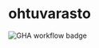 # ohtuvarasto

![GHA workflow badge](https://github.com/McIlola/ohtuvarasto/workflows/CI/badge.svg)
